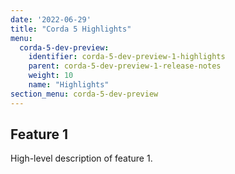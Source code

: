 ```yaml
---
date: '2022-06-29'
title: "Corda 5 Highlights"
menu:
  corda-5-dev-preview:
    identifier: corda-5-dev-preview-1-highlights
    parent: corda-5-dev-preview-1-release-notes
    weight: 10
    name: "Highlights"
section_menu: corda-5-dev-preview
---
```


## Feature 1

High-level description of feature 1.
